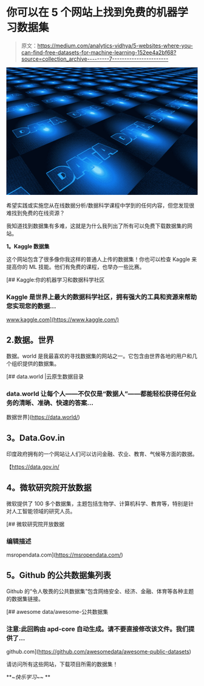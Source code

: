 # 你可以在 5 个网站上找到免费的机器学习数据集

> 原文：<https://medium.com/analytics-vidhya/5-websites-where-you-can-find-free-datasets-for-machine-learning-152ee4a2bf68?source=collection_archive---------7----------------------->

![](img/79d97c75a4132783db8ae547c9983345.png)

希望实践或实施您从在线数据分析/数据科学课程中学到的任何内容，但您发现很难找到免费的在线资源？

我知道找到数据集有多难，这就是为什么我列出了所有可以免费下载数据集的网站。

**1。Kaggle 数据集**

这个网站包含了很多像你我这样的普通人上传的数据集！你也可以检查 Kaggle 来提高你的 ML 技能。他们有免费的课程，也举办一些比赛。

[](https://www.kaggle.com/) [## Kaggle:你的机器学习和数据科学社区

### Kaggle 是世界上最大的数据科学社区，拥有强大的工具和资源来帮助您实现您的数据…

www.kaggle.com](https://www.kaggle.com/) 

## 2.数据。世界

数据。world 是我最喜欢的寻找数据集的网站之一。它包含由世界各地的用户和几个组织提供的数据集。

[](https://data.world/) [## data.world |云原生数据目录

### data.world 让每个人——不仅仅是“数据人”——都能轻松获得任何业务的清晰、准确、快速的答案…

数据世界](https://data.world/) 

## **3。Data.Gov.in**

印度政府拥有的一个网站让人们可以访问金融、农业、教育、气候等方面的数据。

【https://data.gov.in/ 

## **4。微软研究院开放数据**

微软提供了 100 多个数据集，主题包括生物学、计算机科学、教育等，特别是针对人工智能领域的研究人员。

 [## 微软研究院开放数据

### 编辑描述

msropendata.com](https://msropendata.com/) 

## **5。Github 的公共数据集列表**

Github 的“令人敬畏的公共数据集”包含网络安全、经济、金融、体育等各种主题的数据集链接。

[](https://github.com/awesomedata/awesome-public-datasets) [## awesome data/awesome-公共数据集

### 注意:此回购由 apd-core 自动生成。请不要直接修改该文件。我们提供了…

github.com](https://github.com/awesomedata/awesome-public-datasets) 

请访问所有这些网站，下载项目所需的数据集！

***~快乐学习~*~ **